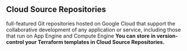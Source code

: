 ## Cloud Source Repositories

full-featured Git repositories hosted on Google Cloud that support the collaborative development of any application or service, including those that run on App Engine and Compute Engine
**You can store in version-control your Terraform templates in Cloud Source Repositories.**
